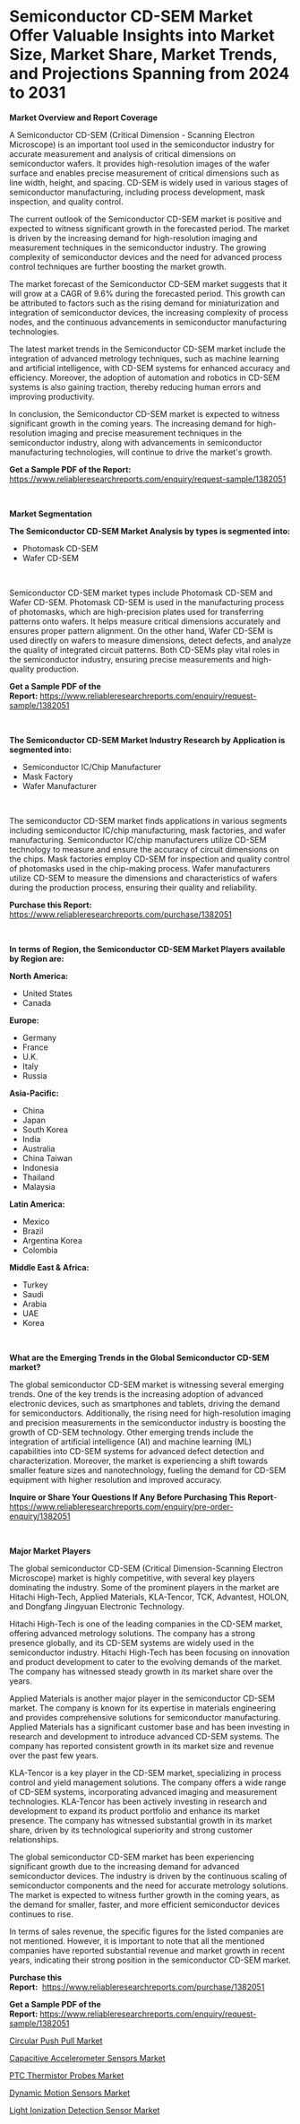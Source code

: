 <p><h1>Semiconductor CD-SEM Market Offer Valuable Insights into Market Size, Market Share, Market Trends, and Projections Spanning from 2024 to 2031</h1></p><p><strong>Market Overview and Report Coverage</strong></p>
<p><p>A Semiconductor CD-SEM (Critical Dimension - Scanning Electron Microscope) is an important tool used in the semiconductor industry for accurate measurement and analysis of critical dimensions on semiconductor wafers. It provides high-resolution images of the wafer surface and enables precise measurement of critical dimensions such as line width, height, and spacing. CD-SEM is widely used in various stages of semiconductor manufacturing, including process development, mask inspection, and quality control.</p><p>The current outlook of the Semiconductor CD-SEM market is positive and expected to witness significant growth in the forecasted period. The market is driven by the increasing demand for high-resolution imaging and measurement techniques in the semiconductor industry. The growing complexity of semiconductor devices and the need for advanced process control techniques are further boosting the market growth.</p><p>The market forecast of the Semiconductor CD-SEM market suggests that it will grow at a CAGR of 9.6% during the forecasted period. This growth can be attributed to factors such as the rising demand for miniaturization and integration of semiconductor devices, the increasing complexity of process nodes, and the continuous advancements in semiconductor manufacturing technologies.</p><p>The latest market trends in the Semiconductor CD-SEM market include the integration of advanced metrology techniques, such as machine learning and artificial intelligence, with CD-SEM systems for enhanced accuracy and efficiency. Moreover, the adoption of automation and robotics in CD-SEM systems is also gaining traction, thereby reducing human errors and improving productivity.</p><p>In conclusion, the Semiconductor CD-SEM market is expected to witness significant growth in the coming years. The increasing demand for high-resolution imaging and precise measurement techniques in the semiconductor industry, along with advancements in semiconductor manufacturing technologies, will continue to drive the market's growth.</p></p>
<p><strong>Get a Sample PDF of the Report:</strong> <a href="https://www.reliableresearchreports.com/enquiry/request-sample/1382051">https://www.reliableresearchreports.com/enquiry/request-sample/1382051</a></p>
<p>&nbsp;</p>
<p><strong>Market Segmentation</strong></p>
<p><strong>The Semiconductor CD-SEM Market Analysis by types is segmented into:</strong></p>
<p><ul><li>Photomask CD-SEM</li><li>Wafer CD-SEM</li></ul></p>
<p>&nbsp;</p>
<p><p>Semiconductor CD-SEM market types include Photomask CD-SEM and Wafer CD-SEM. Photomask CD-SEM is used in the manufacturing process of photomasks, which are high-precision plates used for transferring patterns onto wafers. It helps measure critical dimensions accurately and ensures proper pattern alignment. On the other hand, Wafer CD-SEM is used directly on wafers to measure dimensions, detect defects, and analyze the quality of integrated circuit patterns. Both CD-SEMs play vital roles in the semiconductor industry, ensuring precise measurements and high-quality production.</p></p>
<p><strong>Get a Sample PDF of the Report:</strong>&nbsp;<a href="https://www.reliableresearchreports.com/enquiry/request-sample/1382051">https://www.reliableresearchreports.com/enquiry/request-sample/1382051</a></p>
<p>&nbsp;</p>
<p><strong>The Semiconductor CD-SEM Market Industry Research by Application is segmented into:</strong></p>
<p><ul><li>Semiconductor IC/Chip Manufacturer</li><li>Mask Factory</li><li>Wafer Manufacturer</li></ul></p>
<p>&nbsp;</p>
<p><p>The semiconductor CD-SEM market finds applications in various segments including semiconductor IC/chip manufacturing, mask factories, and wafer manufacturing. Semiconductor IC/chip manufacturers utilize CD-SEM technology to measure and ensure the accuracy of circuit dimensions on the chips. Mask factories employ CD-SEM for inspection and quality control of photomasks used in the chip-making process. Wafer manufacturers utilize CD-SEM to measure the dimensions and characteristics of wafers during the production process, ensuring their quality and reliability.</p></p>
<p><strong>Purchase this Report:</strong>&nbsp; <a href="https://www.reliableresearchreports.com/purchase/1382051">https://www.reliableresearchreports.com/purchase/1382051</a></p>
<p>&nbsp;</p>
<p><strong>In terms of Region, the Semiconductor CD-SEM Market Players available by Region are:</strong></p>
<p>
    <p> <strong> North America: </strong>
        <ul>
            <li>United States</li>
            <li>Canada</li>
        </ul>
        </p> 
    <p> <strong> Europe: </strong>
        <ul>
            <li>Germany</li>
            <li>France</li>
            <li>U.K.</li>
            <li>Italy</li>
            <li>Russia</li>
        </ul>
        </p> 
    <p> <strong> Asia-Pacific: </strong>
        <ul>
            <li>China</li>
            <li>Japan</li>
            <li>South Korea</li>
            <li>India</li>
            <li>Australia</li>
            <li>China Taiwan</li>
            <li>Indonesia</li>
            <li>Thailand</li>
            <li>Malaysia</li>
        </ul>
        </p> 
    <p> <strong> Latin America: </strong>
        <ul>
            <li>Mexico</li>
            <li>Brazil</li>
            <li>Argentina Korea</li>
            <li>Colombia</li>
        </ul>
        </p> 
    <p> <strong> Middle East & Africa: </strong>
        <ul>
            <li>Turkey</li>
            <li>Saudi</li>
            <li>Arabia</li>
            <li>UAE</li>
            <li>Korea</li>
        </ul>
    </p>
    </p>
<p>&nbsp;</p>
<p><strong>What are the Emerging Trends in the Global Semiconductor CD-SEM market?</strong></p>
<p><p>The global semiconductor CD-SEM market is witnessing several emerging trends. One of the key trends is the increasing adoption of advanced electronic devices, such as smartphones and tablets, driving the demand for semiconductors. Additionally, the rising need for high-resolution imaging and precision measurements in the semiconductor industry is boosting the growth of CD-SEM technology. Other emerging trends include the integration of artificial intelligence (AI) and machine learning (ML) capabilities into CD-SEM systems for advanced defect detection and characterization. Moreover, the market is experiencing a shift towards smaller feature sizes and nanotechnology, fueling the demand for CD-SEM equipment with higher resolution and improved accuracy.</p></p>
<p><strong>Inquire or Share Your Questions If Any Before Purchasing This Report</strong>- <a href="https://www.reliableresearchreports.com/enquiry/pre-order-enquiry/1382051">https://www.reliableresearchreports.com/enquiry/pre-order-enquiry/1382051</a></p>
<p>&nbsp;</p>
<p><strong>Major Market Players</strong></p>
<p><p>The global semiconductor CD-SEM (Critical Dimension-Scanning Electron Microscope) market is highly competitive, with several key players dominating the industry. Some of the prominent players in the market are Hitachi High-Tech, Applied Materials, KLA-Tencor, TCK, Advantest, HOLON, and Dongfang Jingyuan Electronic Technology.</p><p>Hitachi High-Tech is one of the leading companies in the CD-SEM market, offering advanced metrology solutions. The company has a strong presence globally, and its CD-SEM systems are widely used in the semiconductor industry. Hitachi High-Tech has been focusing on innovation and product development to cater to the evolving demands of the market. The company has witnessed steady growth in its market share over the years.</p><p>Applied Materials is another major player in the semiconductor CD-SEM market. The company is known for its expertise in materials engineering and provides comprehensive solutions for semiconductor manufacturing. Applied Materials has a significant customer base and has been investing in research and development to introduce advanced CD-SEM systems. The company has reported consistent growth in its market size and revenue over the past few years.</p><p>KLA-Tencor is a key player in the CD-SEM market, specializing in process control and yield management solutions. The company offers a wide range of CD-SEM systems, incorporating advanced imaging and measurement technologies. KLA-Tencor has been actively investing in research and development to expand its product portfolio and enhance its market presence. The company has witnessed substantial growth in its market share, driven by its technological superiority and strong customer relationships.</p><p>The global semiconductor CD-SEM market has been experiencing significant growth due to the increasing demand for advanced semiconductor devices. The industry is driven by the continuous scaling of semiconductor components and the need for accurate metrology solutions. The market is expected to witness further growth in the coming years, as the demand for smaller, faster, and more efficient semiconductor devices continues to rise.</p><p>In terms of sales revenue, the specific figures for the listed companies are not mentioned. However, it is important to note that all the mentioned companies have reported substantial revenue and market growth in recent years, indicating their strong position in the semiconductor CD-SEM market.</p></p>
<p><strong>Purchase this Report:</strong>&nbsp;&nbsp;<a href="https://www.reliableresearchreports.com/purchase/1382051">https://www.reliableresearchreports.com/purchase/1382051</a></p>
<p></p>
<p><strong>Get a Sample PDF of the Report:</strong>&nbsp;<a href="https://www.reliableresearchreports.com/enquiry/request-sample/1382051">https://www.reliableresearchreports.com/enquiry/request-sample/1382051</a></p>
<p><p><a href="https://github.com/FassouRP/Market-Research-Report-List-2/blob/main/circular-push-pull-market.md">Circular Push Pull Market</a></p><p><a href="https://github.com/lilstefpacute/Market-Research-Report-List-2/blob/main/capacitive-accelerometer-sensors-market.md">Capacitive Accelerometer Sensors Market</a></p><p><a href="https://github.com/rexevange/Market-Research-Report-List-2/blob/main/ptc-thermistor-probes-market.md">PTC Thermistor Probes Market</a></p><p><a href="https://github.com/Chiragrp26/Market-Research-Report-List-2/blob/main/dynamic-motion-sensors-market.md">Dynamic Motion Sensors Market</a></p><p><a href="https://github.com/AKSHATREPORTPRIME/Market-Research-Report-List-2/blob/main/light-ionization-detection-sensor-market.md">Light Ionization Detection Sensor Market</a></p></p>